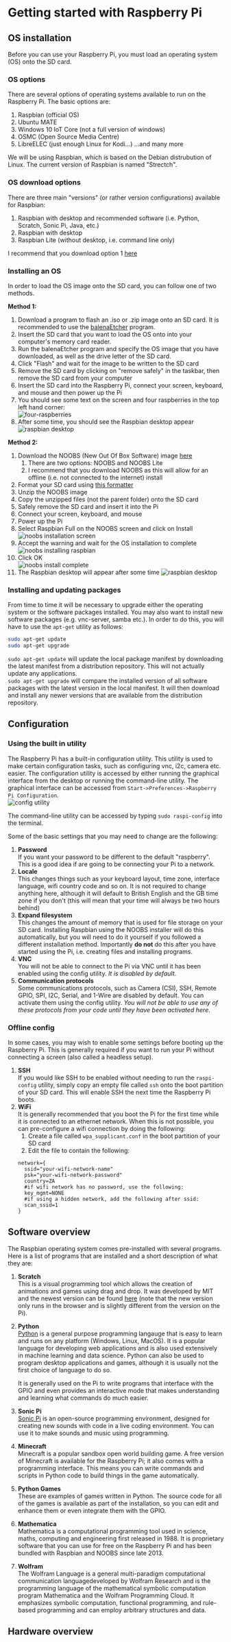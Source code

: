 # Getting started with Raspberry Pi

## OS installation
Before you can use your Raspberry Pi, you must load an operating system (OS) onto the SD card.

### OS options
There are several options of operating systems available to run on the Raspberry Pi. The basic options are:
1. Raspbian (official OS)
2. Ubuntu MATE
3. Windows 10 IoT Core (not a full version of windows)
4. OSMC (Open Source Media Centre)
5. LibreELEC (just enough Linux for Kodi...)
...and many more

We will be using Raspbian, which is based on the Debian distrubution of Linux. The current version of Raspbian is named "Strectch".

### OS download options
There are three main "versions" (or rather version configurations) available for Raspbian:
1. Raspbian with desktop and recommended software (i.e. Python, Scratch, Sonic Pi, Java, etc.)
2. Raspbian with desktop
3. Raspbian Lite (without desktop, i.e. command line only)

I recommend that you download option 1 [here][raspi-downloads]

### Installing an OS
In order to load the OS image onto the SD card, you can follow one of two methods.

**Method 1:**
1. Download a program to flash an .iso or .zip image onto an SD card. It is recommended to use the [balenaEtcher][etcher] program.
2. Insert the SD card that you want to load the OS onto into your computer's memory card reader.
3. Run the balenaEtcher program and specify the OS image that you have downloaded, as well as the drive letter of the SD card.
4. Click "Flash" and wait for the image to be written to the SD card
5. Remove the SD card by clicking on "remove safely" in the taskbar, then remove the SD card from your computer
6. Insert the SD card into the Raspberry Pi, connect your screen, keyboard, and mouse and then power up the Pi
7. You should see some text on the screen and four raspberries in the top left hand corner:  
![four-raspberries][raspberries]
8. After some time, you should see the Raspbian desktop appear
![raspbian desktop][pi-desktop]

**Method 2:**
1. Download the NOOBS (New Out Of Box Software) image [here][noobs-downloads]
   1. There are two options: NOOBS and NOOBS Lite
   2. I recommend that you download NOOBS as this will allow for an offline (i.e. not connected to the internet) install
2. Format your SD card using [this formatter][sd-formatter]
3. Unzip the NOOBS image
4. Copy the unzipped files (not the parent folder) onto the SD card
5. Safely remove the SD card and insert it into the Pi
6. Connect your screen, keyboard, and mouse
7. Power up the Pi
8. Select Raspbian Full on the NOOBS screen and click on Install
![noobs installation screen][noobs-install]
9.  Accept the warning and wait for the OS installation to complete
![noobs installing raspbian][noobs-installing]
10. Click OK  
![noobs install complete][noobs-installed]
11. The Raspbian desktop will appear after some time
![raspbian desktop][pi-desktop]

### Installing and updating packages
From time to time it will be necessary to upgrade either the operating system or the software packages installed. You may also want to install new software packages (e.g. vnc-server, samba etc.). In order to do this, you will have to use the `apt-get` utility as follows:
```bash
sudo apt-get update
sudo apt-get upgrade
```

`sudo apt-get update` will update the local package manifest by downloading the latest manifest from a distribution repository. This will not actually update any applications.  
`sudo apt-get upgrade` will compare the installed version of all software packages with the latest version in the local manifest. It will then download and install any newer versions that are available from the distribution repository.

## Configuration
### Using the built in utility
The Raspberry Pi has a built-in configuration utility. This utility is used to make certain configuration tasks, such as configuring vnc, i2c, camera etc. easier.
The configuration utility is accessed by either running the graphical interface from the desktop or running the command-line utility.
The graphical interface can be accessed from `Start->Preferences->Raspberry Pi Configuration`.  
![config utility][raspi-config]

The command-line utility can be accessed by typing `sudo raspi-config` into the terminal.

Some of the basic settings that you may need to change are the following:
1. **Password**  
   If you want your password to be different to the default "raspberry". This is a good idea if are going to be connecting your Pi to a network.
2. **Locale**  
   This changes things such as your keyboard layout, time zone, interface language, wifi country code and so on. It is not required to change anything here, although it will default to British English and the GB time zone if you don't (this will mean that your time will always be two hours behind)
3. **Expand filesystem**  
   This changes the amount of memory that is used for file storage on your SD card. Installing Raspbian using the NOOBS installer will do this automatically, but you will need to do it yourself if you followed a different installation method. Importantly **do not** do this after you have started using the Pi, i.e. creating files and installing programs.
4. **VNC**  
   You will not be able to connect to the Pi via VNC until it has been enabled using the config utility. *It is disabled by default*.
5. **Communication protocols**  
   Some communications protocols, such as Camera (CSI), SSH, Remote GPIO, SPI, I2C, Serial, and 1-Wire are disabled by default. You can activate them using the config utility. *You will not be able to use any of these protocols from your code until they have been activated here*.

### Offline config
In some cases, you may wish to enable some settings before booting up the Raspberry Pi. This is generally required if you want to run your Pi without connecting a screen (also called a headless setup).
1. **SSH**  
   If you would like SSH to be enabled without needing to run the `raspi-config` utility, simply copy an empty file called `ssh` onto the boot partition of your SD card. This will enable SSH the next time the Raspberry Pi boots.
2. **WiFi**  
   It is generally recommended that you boot the Pi for the first time while it is connected to an ethernet network. When this is not possible, you can pre-configure a wifi connection by doing the following:
   1. Create a file called `wpa_supplicant.conf` in the boot partition of your SD card
   2. Edit the file to contain the following:
   ```
   network={
     ssid="your-wifi-network-name"
     psk="your-wifi-network-password"
     country=ZA
     #if wifi network has no password, use the following:
     key_mgmt=NONE
     #if using a hidden network, add the following after ssid:
     scan_ssid=1
   }
   ```

## Software overview
The Raspbian operating system comes pre-installed with several programs. Here is a list of programs that are installed and a short description of what they are:
1. **Scratch**  
   This is a visual programming tool which allows the creation of animations and games using drag and drop. It was developed by MIT and the newest version can be found [here][scratch-mit] (note that the new version only runs in the browser and is slightly different from the version on the Pi).
2. **Python**  
   [Python][python] is a general purpose programming langauge that is easy to learn and runs on any platform (Windows, Linux, MacOS). It is a popular language for developing web applications and is also used extensively in machine learning and data science. Python can also be used to program desktop applications and games, although it is usually not the first choice of language to do so.

   It is generally used on the Pi to write programs that interface with the GPIO and even provides an interactive mode that makes understanding and learning what commands do much easier.
3. **Sonic Pi**  
   [Sonic Pi][sonic-pi] is an open-source programming environment, designed for creating new sounds with code in a live coding environment. You can use it to make sounds and music using programming.
4. **Minecraft**  
   Minecraft is a popular sandbox open world building game. A free version of Minecraft is available for the Raspberry Pi; it also comes with a programming interface. This means you can write commands and scripts in Python code to build things in the game automatically.
5. **Python Games**  
   These are examples of games written in Python. The source code for all of the games is available as part of the installation, so you can edit and enhance them or even integrate them with the GPIO.
6. **Mathematica**  
   Mathematica is a computational programming tool used in science, maths, computing and engineering first released in 1988. It is proprietary software that you can use for free on the Raspberry Pi and has been bundled with Raspbian and NOOBS since late 2013.
7. **Wolfram**  
   The Wolfram Language is a general multi-paradigm computational communication languagedeveloped by Wolfram Research and is the programming language of the mathematical symbolic computation program Mathematica and the Wolfram Programming Cloud. It emphasizes symbolic computation, functional programming, and rule-based programming and can employ arbitrary structures and data.

## Hardware overview

[raspi-downloads]: https://www.raspberrypi.org/downloads/raspbian/
[noobs-downloads]: https://www.raspberrypi.org/downloads/noobs/
[etcher]: https://www.balena.io/etcher/
[sd-formatter]:  https://www.sdcard.org/downloads/formatter/index.html
[interactive-pinout]: https://pinout.xyz/
[scratch-mit]: https://scratch.mit.edu/
[python]: https://python.org
[sonic-pi]: https://projects.raspberrypi.org/en/projects/getting-started-with-sonic-pi

[raspberries]: ../static/images/raspberries.png "four raspberries"
[noobs-install]: ../static/images/install.png "noobs install screen"
[noobs-installing]: ../static/images/installing.png "noobs installing screen"
[noobs-installed]: ../static/images/installed.png "noobs install complete screen"
[pi-desktop]: ../static/images/pi-desktop.png "pi desktop"
[pi-labelled]: ../static/images/pi-labelled.png "labelled raspberry pi layout"
[pi-pinout]: ../static/images/raspberry-pi-pinout.png "raspberry pi pinout"
[pinout-command]: ../static/images/gpiozero-pinout.png "pinout command screen"
[raspi-config]: ../static/images/config.png "raspberry pi config utility"